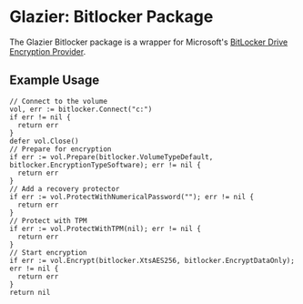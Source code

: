 # Glazier: Bitlocker Package

The Glazier Bitlocker package is a wrapper for Microsoft's
[BitLocker Drive Encryption Provider](https://docs.microsoft.com/en-us/windows/win32/secprov/bitlocker-drive-encryption-provider).

## Example Usage

```
// Connect to the volume
vol, err := bitlocker.Connect("c:")
if err != nil {
  return err
}
defer vol.Close()
// Prepare for encryption
if err := vol.Prepare(bitlocker.VolumeTypeDefault, bitlocker.EncryptionTypeSoftware); err != nil {
  return err
}
// Add a recovery protector
if err := vol.ProtectWithNumericalPassword(""); err != nil {
  return err
}
// Protect with TPM
if err := vol.ProtectWithTPM(nil); err != nil {
  return err
}
// Start encryption
if err := vol.Encrypt(bitlocker.XtsAES256, bitlocker.EncryptDataOnly); err != nil {
  return err
}
return nil
```

